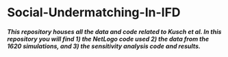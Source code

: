 # Social-Undermatching-In-IFD

##### This repository houses all the data and code related to Kusch et al. In this repository you will find 1) the NetLogo code used 2) the data from the 1620 simulations, and 3) the sensitivity analysis code and results. 
